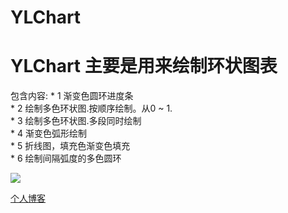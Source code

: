 # YLChart
YLChart  主要是用来绘制环状图表
===
包含内容: 
        * 1 渐变色圆环进度条<br>
        * 2 绘制多色环状图.按顺序绘制。从0 ~ 1.<br>
        * 3 绘制多色环状图.多段同时绘制<br>
        * 4 渐变色弧形绘制<br>
        * 5 折线图，填充色渐变色填充<br>
        * 6 绘制间隔弧度的多色圆环<br>

 ![](https://github.com/lelezpGZ@163.com/lele9096/YLChart/raw/master/imageSource/demo1.png)




[个人博客](http://blog.csdn.net/lele9096_bk )


